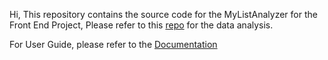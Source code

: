 Hi, This repository contains the source code for the MyListAnalyzer for the Front End Project, Please refer to this [repo](https://github.com/RahulARanger/MyListAnalyzerAPI) for the data analysis.

For User Guide, please refer to the [Documentation](https://saihanumarahul66.gitbook.io/mla-dash/)